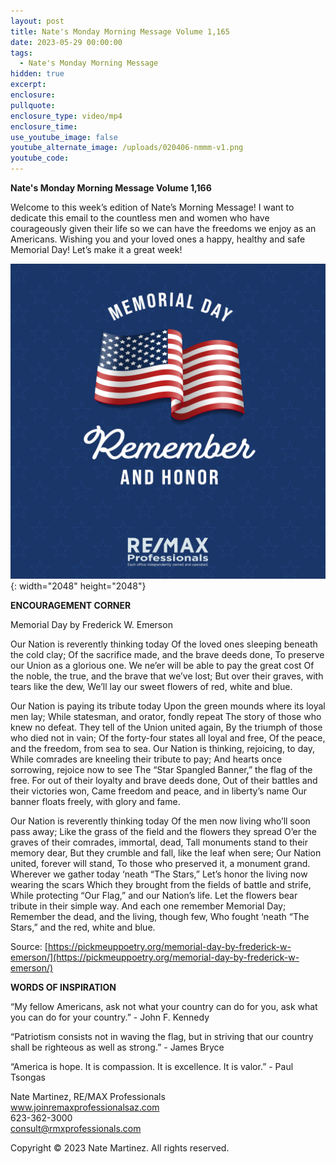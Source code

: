 ```yaml
---
layout: post
title: Nate's Monday Morning Message Volume 1,165
date: 2023-05-29 00:00:00
tags:
  - Nate's Monday Morning Message
hidden: true
excerpt:
enclosure:
pullquote:
enclosure_type: video/mp4
enclosure_time:
use_youtube_image: false
youtube_alternate_image: /uploads/020406-nmmm-v1.png
youtube_code:
---
```

**Nate's Monday Morning Message Volume 1,166**

Welcome to this week’s edition of Nate’s Morning Message! I want to dedicate this email to the countless men and women who have courageously given their life so we can have the freedoms we enjoy as an Americans. Wishing you and your loved ones a happy, healthy and safe Memorial Day! Let’s make it a great week!&nbsp;

![](/uploads/230523-memorial-day-v1.png){: width="2048" height="2048"}

**ENCOURAGEMENT CORNER&nbsp;**

Memorial Day by Frederick W. Emerson

Our Nation is reverently thinking today Of the loved ones sleeping beneath the cold clay; Of the sacrifice made, and the brave deeds done, To preserve our Union as a glorious one. We ne’er will be able to pay the great cost Of the noble, the true, and the brave that we’ve lost; But over their graves, with tears like the dew, We’ll lay our sweet flowers of red, white and blue.

Our Nation is paying its tribute today Upon the green mounds where its loyal men lay; While statesman, and orator, fondly repeat The story of those who knew no defeat. They tell of the Union united again, By the triumph of those who died not in vain; Of the forty-four states all loyal and free, Of the peace, and the freedom, from sea to sea. Our Nation is thinking, rejoicing, to day, While comrades are kneeling their tribute to pay; And hearts once sorrowing, rejoice now to see The “Star Spangled Banner,” the flag of the free. For out of their loyalty and brave deeds done, Out of their battles and their victories won, Came freedom and peace, and in liberty’s name Our banner floats freely, with glory and fame.

Our Nation is reverently thinking today Of the men now living who’ll soon pass away; Like the grass of the field and the flowers they spread O’er the graves of their comrades, immortal, dead, Tall monuments stand to their memory dear, But they crumble and fall, like the leaf when sere; Our Nation united, forever will stand, To those who preserved it, a monument grand. Wherever we gather today ‘neath “The Stars,” Let’s honor the living now wearing the scars Which they brought from the fields of battle and strife, While protecting “Our Flag,” and our Nation’s life. Let the flowers bear tribute in their simple way. And each one remember Memorial Day; Remember the dead, and the living, though few, Who fought ‘neath “The Stars,” and the red, white and blue.

Source: [https://pickmeuppoetry.org/memorial-day-by-frederick-w-emerson/](https://pickmeuppoetry.org/memorial-day-by-frederick-w-emerson/)

**WORDS OF INSPIRATION**

“My fellow Americans, ask not what your country can do for you, ask what you can do for your country.” - John F. Kennedy

“Patriotism consists not in waving the flag, but in striving that our country shall be righteous as well as strong.” - James Bryce

“America is hope. It is compassion. It is excellence. It is valor.” - Paul Tsongas

Nate Martinez, RE/MAX Professionals<br>www.joinremaxprofessionalsaz.com<br>623-362-3000<br>consult@rmxprofessionals.com

Copyright © 2023 Nate Martinez. All rights reserved.